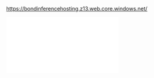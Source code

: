 https://bondinferencehosting.z13.web.core.windows.net/

![image description](web_interface/FinanceAnalysis.html)
